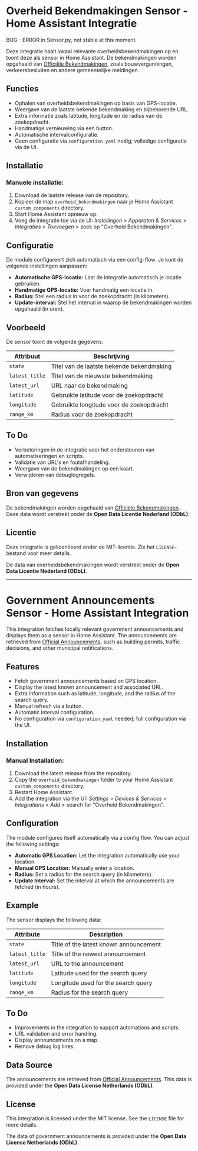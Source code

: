 ﻿# Overheid Bekendmakingen Sensor - Home Assistant Integratie
BUG - ERROR in Sensor.py, not stable at this moment.

Deze integratie haalt lokaal relevante overheidsbekendmakingen op en toont deze als sensor in Home Assistant. De bekendmakingen worden opgehaald van [Officiële Bekendmakingen](https://www.officielebekendmakingen.nl), zoals bouwvergunningen, verkeersbesluiten en andere gemeentelijke meldingen.

## Functies

- Ophalen van overheidsbekendmakingen op basis van GPS-locatie.
- Weergave van de laatste bekende bekendmaking en bijbehorende URL.
- Extra informatie zoals latitude, longitude en de radius van de zoekopdracht.
- Handmatige vernieuwing via een button.
- Automatische intervalconfiguratie.
- Geen configuratie via `configuration.yaml` nodig; volledige configuratie via de UI.

## Installatie

### Manuele installatie:

1. Download de laatste release van de repository.
2. Kopieer de map `overheid_bekendmakingen` naar je Home Assistant `custom_components` directory.
3. Start Home Assistant opnieuw op.
4. Voeg de integratie toe via de UI: *Instellingen* > *Apparaten & Services* > *Integraties* > *Toevoegen* > zoek op "Overheid Bekendmakingen".

## Configuratie

De module configureert zich automatisch via een config-flow. Je kunt de volgende instellingen aanpassen:

- **Automatische GPS-locatie:** Laat de integratie automatisch je locatie gebruiken.
- **Handmatige GPS-locatie:** Voer handmatig een locatie in.
- **Radius:** Stel een radius in voor de zoekopdracht (in kilometers).
- **Update-interval:** Stel het interval in waarop de bekendmakingen worden opgehaald (in uren).

## Voorbeeld

De sensor toont de volgende gegevens:

| Attribuut         | Beschrijving                                 |
| ----------------- | -------------------------------------------- |
| `state`           | Titel van de laatste bekende bekendmaking    |
| `latest_title`    | Titel van de nieuwste bekendmaking           |
| `latest_url`      | URL naar de bekendmaking                     |
| `latitude`        | Gebruikte latitude voor de zoekopdracht      |
| `longitude`       | Gebruikte longitude voor de zoekopdracht     |
| `range_km`        | Radius voor de zoekopdracht                  |

## To Do

- Verbeteringen in de integratie voor het ondersteunen van automatiseringen en scripts.
- Validatie van URL's en foutafhandeling.
- Weergave van de bekendmakingen op een kaart.
- Verwijderen van debuglogregels.

## Bron van gegevens

De bekendmakingen worden opgehaald van [Officiële Bekendmakingen](https://www.officielebekendmakingen.nl). Deze data wordt verstrekt onder de **Open Data Licentie Nederland (ODbL)**.

## Licentie

Deze integratie is gelicentieerd onder de MIT-licentie. Zie het `LICENSE`-bestand voor meer details.

De data van overheidsbekendmakingen wordt verstrekt onder de **Open Data Licentie Nederland (ODbL)**.

---

# Government Announcements Sensor - Home Assistant Integration

This integration fetches locally relevant government announcements and displays them as a sensor in Home Assistant. The announcements are retrieved from [Official Announcements](https://www.officielebekendmakingen.nl), such as building permits, traffic decisions, and other municipal notifications.

## Features

- Fetch government announcements based on GPS location.
- Display the latest known announcement and associated URL.
- Extra information such as latitude, longitude, and the radius of the search query.
- Manual refresh via a button.
- Automatic interval configuration.
- No configuration via `configuration.yaml` needed; full configuration via the UI.

## Installation

### Manual Installation:

1. Download the latest release from the repository.
2. Copy the `overheid_bekendmakingen` folder to your Home Assistant `custom_components` directory.
3. Restart Home Assistant.
4. Add the integration via the UI: *Settings* > *Devices & Services* > *Integrations* > *Add* > search for "Overheid Bekendmakingen".

## Configuration

The module configures itself automatically via a config flow. You can adjust the following settings:

- **Automatic GPS Location:** Let the integration automatically use your location.
- **Manual GPS Location:** Manually enter a location.
- **Radius:** Set a radius for the search query (in kilometers).
- **Update Interval:** Set the interval at which the announcements are fetched (in hours).

## Example

The sensor displays the following data:

| Attribute         | Description                                   |
| ----------------- | --------------------------------------------- |
| `state`           | Title of the latest known announcement        |
| `latest_title`    | Title of the newest announcement              |
| `latest_url`      | URL to the announcement                       |
| `latitude`        | Latitude used for the search query            |
| `longitude`       | Longitude used for the search query           |
| `range_km`        | Radius for the search query                   |

## To Do

- Improvements in the integration to support automations and scripts.
- URL validation and error handling.
- Display announcements on a map.
- Remove debug log lines.

## Data Source

The announcements are retrieved from [Official Announcements](https://www.officielebekendmakingen.nl). This data is provided under the **Open Data License Netherlands (ODbL)**.

## License

This integration is licensed under the MIT license. See the `LICENSE` file for more details.

The data of government announcements is provided under the **Open Data License Netherlands (ODbL)**.

